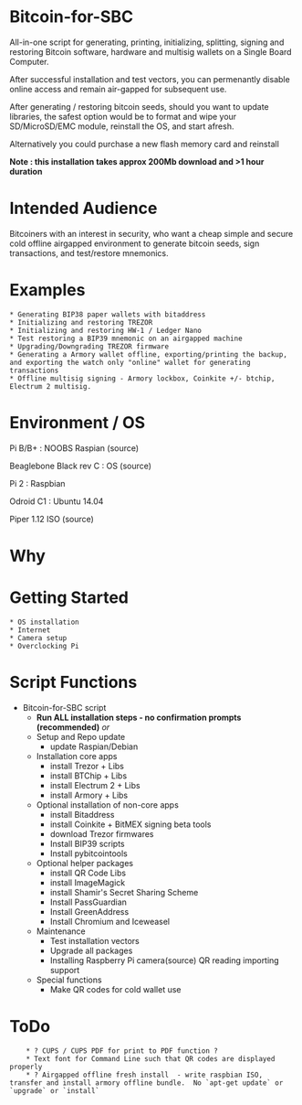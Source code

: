 Bitcoin-for-SBC
===============

All-in-one script for generating, printing, initializing, splitting, signing and restoring Bitcoin software, hardware and multisig wallets on a Single Board Computer.

After successful installation and test vectors, you can permenantly disable online access and remain air-gapped for subsequent use.

After generating / restoring bitcoin seeds, should you want to update libraries, the safest option would be to format and wipe your SD/MicroSD/EMC module, reinstall the OS, and start afresh.

Alternatively you could purchase a new flash memory card and reinstall

**Note : this installation takes approx 200Mb download and >1 hour duration**

# Intended Audience

Bitcoiners with an interest in security, who want a cheap simple  and secure cold offline airgapped environment to generate bitcoin seeds, sign transactions, and test/restore mnemonics.

# Examples

	* Generating BIP38 paper wallets with bitaddress
	* Initializing and restoring TREZOR
	* Initializing and restoring HW-1 / Ledger Nano
	* Test restoring a BIP39 mnemonic on an airgapped machine
	* Upgrading/Downgrading TREZOR firmware
	* Generating a Armory wallet offline, exporting/printing the backup, and exporting the watch only "online" wallet for generating transactions
	* Offline multisig signing - Armory lockbox, Coinkite +/- btchip, Electrum 2 multisig.

# Environment / OS
Pi B/B+ : NOOBS Raspian (source)

Beaglebone Black rev C : OS (source)

Pi 2 : Raspbian

Odroid C1 : Ubuntu 14.04

Piper 1.12 ISO (source)

# Why

# Getting Started

	* OS installation
	* Internet
	* Camera setup
	* Overclocking Pi

# Script Functions
* Bitcoin-for-SBC script
	* **Run ALL installation steps - no confirmation prompts (recommended)** *or*
	* Setup and Repo update
		*	update Raspian/Debian
	* Installation core apps
		* install Trezor + Libs
		* install BTChip + Libs
		* install Electrum 2 + Libs
		* install Armory + Libs
	* Optional installation of non-core apps
		* install Bitaddress
		* install Coinkite + BitMEX signing beta tools
		* download Trezor firmwares
		* Install BIP39 scripts
		* Install pybitcointools
	* Optional helper packages
		* install QR Code Libs
		* install ImageMagick
		* install Shamir's Secret Sharing Scheme
		* Install PassGuardian
		* Install GreenAddress
		* Install Chromium and Iceweasel
	* Maintenance
		* Test installation vectors
		* Upgrade all packages
		* Installing Raspberry Pi camera(source) QR reading importing support
	* Special functions
		* Make QR codes for cold wallet use

# ToDo
		* ? CUPS / CUPS PDF for print to PDF function ?
		* Text font for Command Line such that QR codes are displayed properly
		* ? Airgapped offline fresh install  - write raspbian ISO, transfer and install armory offline bundle.  No `apt-get update` or `upgrade` or `install`
